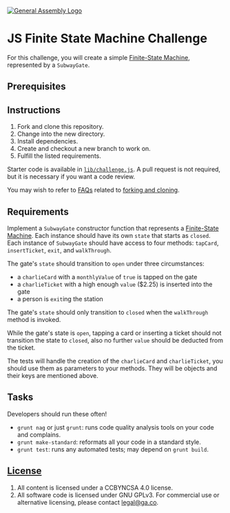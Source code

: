 [![General Assembly Logo](https://camo.githubusercontent.com/1a91b05b8f4d44b5bbfb83abac2b0996d8e26c92/687474703a2f2f692e696d6775722e636f6d2f6b6538555354712e706e67)](https://generalassemb.ly/education/web-development-immersive)

# JS Finite State Machine Challenge

For this challenge, you will create a simple [Finite-State Machine](https://en.wikipedia.org/wiki/Finite-state_machine), represented by a `SubwayGate`.

## Prerequisites

## Instructions

1. Fork and clone this repository.
1. Change into the new directory.
1. Install dependencies.
1. Create and checkout a new branch to work on.
1. Fulfill the listed requirements.

Starter code is available in [`lib/challenge.js`](lib/challenge.js). A pull request is not required, but it is necessary if you want a code review.

You may wish to refer to [FAQs](https://git.generalassemb.ly/ga-wdi-boston/meta/wiki) related to [forking and cloning](https://git.generalassemb.ly/ga-wdi-boston/meta/wiki/ForkAndClone).

## Requirements

Implement a `SubwayGate` constructor function that represents a [Finite-State Machine](https://en.wikipedia.org/wiki/Finite-state_machine). Each instance should have its own `state` that starts as `closed`. Each instance of `SubwayGate` should have access to four methods: `tapCard`, `insertTicket`, `exit`, and `walkThrough`.

The gate's `state` should transition to `open` under three circumstances:
  -  a `charlieCard` with a `monthlyValue` of `true` is tapped on the gate
  -  a `charlieTicket` with a high enough `value` ($2.25) is inserted into the gate
  -  a person is `exit`ing the station

The gate's `state` should only transition to `closed` when the `walkThrough` method is invoked.

While the gate's state is `open`, tapping a card or inserting a ticket should not transition the state to `closed`, also no further `value` should be deducted from the ticket.

The tests will handle the creation of the `charlieCard` and `charlieTicket`, you should use them as parameters to your methods. They will be objects and their keys are mentioned above.

## Tasks

Developers should run these often!

-   `grunt nag` or just `grunt`: runs code quality analysis tools on your code
    and complains.
-   `grunt make-standard`: reformats all your code in a standard style.
-   `grunt test`: runs any automated tests; may depend on `grunt build`.

## [License](LICENSE)

1.  All content is licensed under a CC­BY­NC­SA 4.0 license.
1.  All software code is licensed under GNU GPLv3. For commercial use or
    alternative licensing, please contact legal@ga.co.
